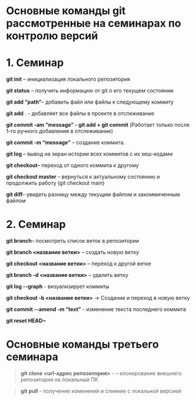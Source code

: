 # Основные команды git рассмотренные на семинарах по контролю версий

# 1. Семинар 

**git init** – инициализация локального репозитория

**git status** – получить информацию от git о его текущем состоянии

**git add “path”**– добавить файл или файлы к следующему коммиту

**git add** . - добавляет все файлы в проекте в отслеживание

**git commit -am “message” - git add + git commit** (Работает только после 1-го ручного добавления в отслеживание)

**git commit -m “message”** – создание коммита.

**git log** – вывод на экран истории всех коммитов с их хеш-кодами

**git checkout**– переход от одного коммита к другому

**git checkout master** – вернуться к актуальному состоянию и продолжить работу (git checkout main)

**git diff**– увидеть разницу между текущим файлом и закоммиченным файлом

# 2. Семинар

**git branch**– посмотреть список веток в репозитории

**git branch <название ветки>** – создать новую ветку

**git checkout <название ветки>** – переход к другой ветке

**git branch -d <название ветки>** – удалить ветку

**git log --graph** - визуализирует коммиты

**git checkout -b <название ветки>** -> Создание и переход в новую ветку

**git commit --amend -m “text”** - изменение текста последнего коммита

**git reset HEAD~**

# Основные команды третьего семинара

> **git clone <url-адрес репозитория>** - – клонирование внешнего репозитория на локальный ПК

> **git pull** - получение изменений и слияние с локальной версией

